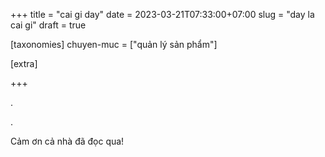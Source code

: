 +++
title = "cai gi day"
date = 2023-03-21T07:33:00+07:00
slug = "day la cai gi"
draft = true

[taxonomies]
chuyen-muc = ["quản lý sản phẩm"]


[extra]

+++

.

<!-- more -->
.

Cảm ơn cả nhà đã đọc qua!